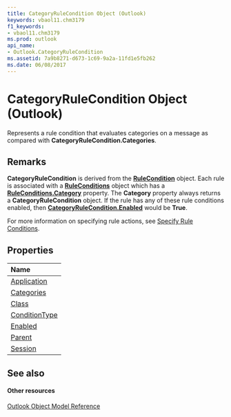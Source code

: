 ```yaml
---
title: CategoryRuleCondition Object (Outlook)
keywords: vbaol11.chm3179
f1_keywords:
- vbaol11.chm3179
ms.prod: outlook
api_name:
- Outlook.CategoryRuleCondition
ms.assetid: 7a9b8271-d673-1c69-9a2a-11fd1e5fb262
ms.date: 06/08/2017
---
```



# CategoryRuleCondition Object (Outlook)

Represents a rule condition that evaluates categories on a message as compared with **CategoryRuleCondition.Categories**.


## Remarks

 **CategoryRuleCondition** is derived from the **[RuleCondition](rulecondition-object-outlook.md)** object. Each rule is associated with a **[RuleConditions](ruleconditions-object-outlook.md)** object which has a **[RuleConditions.Category](ruleconditions-category-property-outlook.md)** property. The **Category** property always returns a **CategoryRuleCondition** object. If the rule has any of these rule conditions enabled, then **[CategoryRuleCondition.Enabled](categoryrulecondition-enabled-property-outlook.md)** would be **True**.

For more information on specifying rule actions, see [Specify Rule Conditions](http://msdn.microsoft.com/library/812c131a-fe23-1b8b-5e2d-9459d7102630%28Office.15%29.aspx).


## Properties



|**Name**|
|:-----|
|[Application](categoryrulecondition-application-property-outlook.md)|
|[Categories](categoryrulecondition-categories-property-outlook.md)|
|[Class](categoryrulecondition-class-property-outlook.md)|
|[ConditionType](categoryrulecondition-conditiontype-property-outlook.md)|
|[Enabled](categoryrulecondition-enabled-property-outlook.md)|
|[Parent](categoryrulecondition-parent-property-outlook.md)|
|[Session](categoryrulecondition-session-property-outlook.md)|

## See also


#### Other resources


[Outlook Object Model Reference](http://msdn.microsoft.com/library/73221b13-d8d8-99b8-3394-b95dbbfd5ddc%28Office.15%29.aspx)
